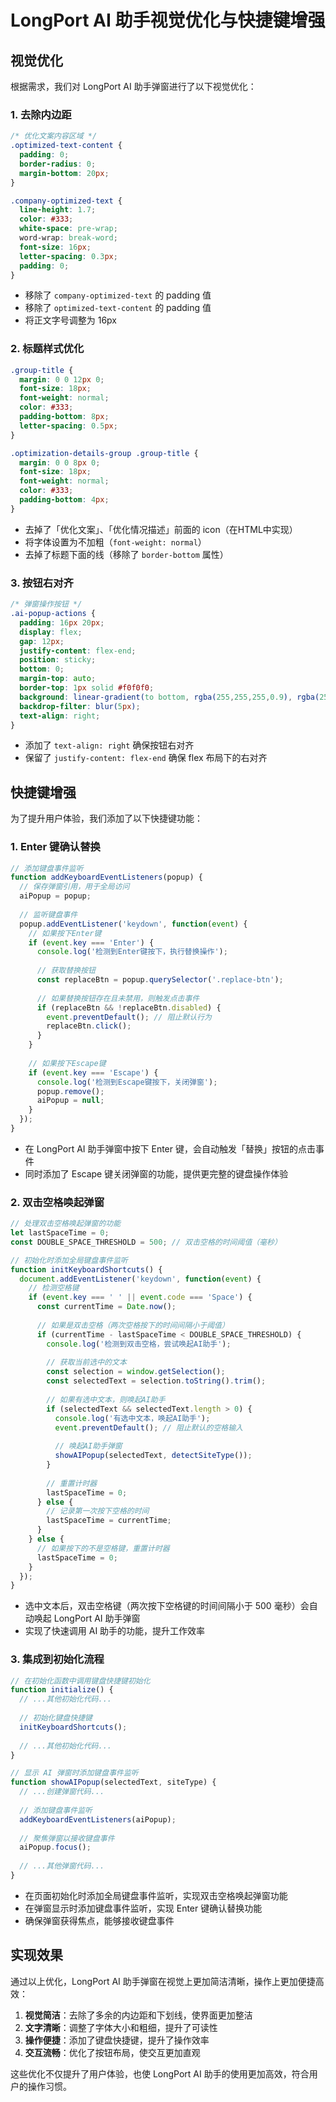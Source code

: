 # LongPort AI 助手视觉优化与快捷键增强

## 视觉优化

根据需求，我们对 LongPort AI 助手弹窗进行了以下视觉优化：

### 1. 去除内边距

```css
/* 优化文案内容区域 */
.optimized-text-content {
  padding: 0;
  border-radius: 0;
  margin-bottom: 20px;
}

.company-optimized-text {
  line-height: 1.7;
  color: #333;
  white-space: pre-wrap;
  word-wrap: break-word;
  font-size: 16px;
  letter-spacing: 0.3px;
  padding: 0;
}
```

- 移除了 `company-optimized-text` 的 padding 值
- 移除了 `optimized-text-content` 的 padding 值
- 将正文字号调整为 16px

### 2. 标题样式优化

```css
.group-title {
  margin: 0 0 12px 0;
  font-size: 18px;
  font-weight: normal;
  color: #333;
  padding-bottom: 8px;
  letter-spacing: 0.5px;
}

.optimization-details-group .group-title {
  margin: 0 0 8px 0;
  font-size: 18px;
  font-weight: normal;
  color: #333;
  padding-bottom: 4px;
}
```

- 去掉了「优化文案」、「优化情况描述」前面的 icon（在HTML中实现）
- 将字体设置为不加粗（`font-weight: normal`）
- 去掉了标题下面的线（移除了 `border-bottom` 属性）

### 3. 按钮右对齐

```css
/* 弹窗操作按钮 */
.ai-popup-actions {
  padding: 16px 20px;
  display: flex;
  gap: 12px;
  justify-content: flex-end;
  position: sticky;
  bottom: 0;
  margin-top: auto;
  border-top: 1px solid #f0f0f0;
  background: linear-gradient(to bottom, rgba(255,255,255,0.9), rgba(255,255,255,1));
  backdrop-filter: blur(5px);
  text-align: right;
}
```

- 添加了 `text-align: right` 确保按钮右对齐
- 保留了 `justify-content: flex-end` 确保 flex 布局下的右对齐

## 快捷键增强

为了提升用户体验，我们添加了以下快捷键功能：

### 1. Enter 键确认替换

```javascript
// 添加键盘事件监听
function addKeyboardEventListeners(popup) {
  // 保存弹窗引用，用于全局访问
  aiPopup = popup;
  
  // 监听键盘事件
  popup.addEventListener('keydown', function(event) {
    // 如果按下Enter键
    if (event.key === 'Enter') {
      console.log('检测到Enter键按下，执行替换操作');
      
      // 获取替换按钮
      const replaceBtn = popup.querySelector('.replace-btn');
      
      // 如果替换按钮存在且未禁用，则触发点击事件
      if (replaceBtn && !replaceBtn.disabled) {
        event.preventDefault(); // 阻止默认行为
        replaceBtn.click();
      }
    }
    
    // 如果按下Escape键
    if (event.key === 'Escape') {
      console.log('检测到Escape键按下，关闭弹窗');
      popup.remove();
      aiPopup = null;
    }
  });
}
```

- 在 LongPort AI 助手弹窗中按下 Enter 键，会自动触发「替换」按钮的点击事件
- 同时添加了 Escape 键关闭弹窗的功能，提供更完整的键盘操作体验

### 2. 双击空格唤起弹窗

```javascript
// 处理双击空格唤起弹窗的功能
let lastSpaceTime = 0;
const DOUBLE_SPACE_THRESHOLD = 500; // 双击空格的时间阈值（毫秒）

// 初始化时添加全局键盘事件监听
function initKeyboardShortcuts() {
  document.addEventListener('keydown', function(event) {
    // 检测空格键
    if (event.key === ' ' || event.code === 'Space') {
      const currentTime = Date.now();
      
      // 如果是双击空格（两次空格按下的时间间隔小于阈值）
      if (currentTime - lastSpaceTime < DOUBLE_SPACE_THRESHOLD) {
        console.log('检测到双击空格，尝试唤起AI助手');
        
        // 获取当前选中的文本
        const selection = window.getSelection();
        const selectedText = selection.toString().trim();
        
        // 如果有选中文本，则唤起AI助手
        if (selectedText && selectedText.length > 0) {
          console.log('有选中文本，唤起AI助手');
          event.preventDefault(); // 阻止默认的空格输入
          
          // 唤起AI助手弹窗
          showAIPopup(selectedText, detectSiteType());
        }
        
        // 重置计时器
        lastSpaceTime = 0;
      } else {
        // 记录第一次按下空格的时间
        lastSpaceTime = currentTime;
      }
    } else {
      // 如果按下的不是空格键，重置计时器
      lastSpaceTime = 0;
    }
  });
}
```

- 选中文本后，双击空格键（两次按下空格键的时间间隔小于 500 毫秒）会自动唤起 LongPort AI 助手弹窗
- 实现了快速调用 AI 助手的功能，提升工作效率

### 3. 集成到初始化流程

```javascript
// 在初始化函数中调用键盘快捷键初始化
function initialize() {
  // ...其他初始化代码...
  
  // 初始化键盘快捷键
  initKeyboardShortcuts();
  
  // ...其他初始化代码...
}

// 显示 AI 弹窗时添加键盘事件监听
function showAIPopup(selectedText, siteType) {
  // ...创建弹窗代码...
  
  // 添加键盘事件监听
  addKeyboardEventListeners(aiPopup);
  
  // 聚焦弹窗以接收键盘事件
  aiPopup.focus();
  
  // ...其他弹窗代码...
}
```

- 在页面初始化时添加全局键盘事件监听，实现双击空格唤起弹窗功能
- 在弹窗显示时添加键盘事件监听，实现 Enter 键确认替换功能
- 确保弹窗获得焦点，能够接收键盘事件

## 实现效果

通过以上优化，LongPort AI 助手弹窗在视觉上更加简洁清晰，操作上更加便捷高效：

1. **视觉简洁**：去除了多余的内边距和下划线，使界面更加整洁
2. **文字清晰**：调整了字体大小和粗细，提升了可读性
3. **操作便捷**：添加了键盘快捷键，提升了操作效率
4. **交互流畅**：优化了按钮布局，使交互更加直观

这些优化不仅提升了用户体验，也使 LongPort AI 助手的使用更加高效，符合用户的操作习惯。
